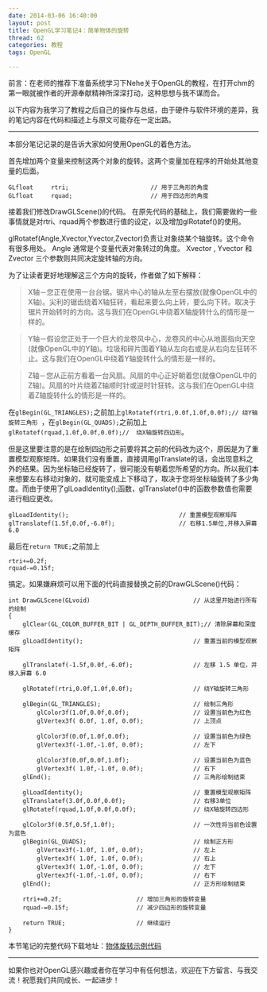 ```yaml
---
date: 2014-03-06 16:40:00
layout: post
title: OpenGL学习笔记4：简单物体的旋转
thread: 62
categories: 教程
tags: OpenGL

---
```


前言：在老师的推荐下准备系统学习下Nehe关于OpenGL的教程，在打开chm的第一眼就被作者的开源奉献精神所深深打动，这种思想与我不谋而合。

以下内容为我学习了教程之后自己的操作与总结，由于硬件与软件环境的差异，我的笔记内容在代码和描述上与原文可能存在一定出路。

----

本部分笔记记录的是告诉大家如何使用OpenGL的着色方法。

首先增加两个变量来控制这两个对象的旋转。这两个变量加在程序的开始处其他变量的后面。

```
GLfloat		rtri;						// 用于三角形的角度
GLfloat		rquad;						// 用于四边形的角度
```

接着我们修改DrawGLScene()的代码。
在原先代码的基础上，我们需要做的一些事情就是对rtri、rquad两个参数进行值的设定，以及增加glRotatef()的使用。

glRotatef(Angle,Xvector,Yvector,Zvector)负责让对象绕某个轴旋转。这个命令有很多用处。 Angle 通常是个变量代表对象转过的角度。 Xvector , Yvector 和 Zvector 三个参数则共同决定旋转轴的方向。

为了让读者更好地理解这三个方向的旋转，作者做了如下解释：

>X轴－您正在使用一台台锯。锯片中心的轴从左至右摆放(就像OpenGL中的X轴)。尖利的锯齿绕着X轴狂转，看起来要么向上转，要么向下转。取决于锯片开始转时的方向。这与我们在OpenGL中绕着X轴旋转什么的情形是一样的。

>Y轴－假设您正处于一个巨大的龙卷风中心，龙卷风的中心从地面指向天空(就像OpenGL中的Y轴)。垃圾和碎片围着Y轴从左向右或是从右向左狂转不止。这与我们在OpenGL中绕着Y轴旋转什么的情形是一样的。

>Z轴－您从正前方看着一台风扇。风扇的中心正好朝着您(就像OpenGL中的Z轴)。风扇的叶片绕着Z轴顺时针或逆时针狂转。这与我们在OpenGL中绕着Z轴旋转什么的情形是一样的。

在`glBegin(GL_TRIANGLES);`之前加上`glRotatef(rtri,0.0f,1.0f,0.0f);// 绕Y轴旋转三角形
`，在`glBegin(GL_QUADS);`之前加上`glRotatef(rquad,1.0f,0.0f,0.0f);//  绕X轴旋转四边形`。

但是这里要注意的是在绘制四边形之前要将其之前的代码改为这个，原因是为了重置模型观察矩阵。如果我们没有重置，直接调用glTranslate的话，会出现意料之外的结果。因为坐标轴已经旋转了，很可能没有朝着您所希望的方向。所以我们本来想要左右移动对象的，就可能变成上下移动了，取决于您将坐标轴旋转了多少角度。而由于使用了glLoadIdentity();函数，glTranslatef()中的函数参数值也需要进行相应更改。

```
glLoadIdentity();								// 重置模型观察矩阵
glTranslatef(1.5f,0.0f,-6.0f);					// 右移1.5单位,并移入屏幕 6.0
```

最后在`return TRUE;`之前加上

```
rtri+=0.2f;	
rquad-=0.15f;
```

搞定。如果嫌麻烦可以用下面的代码直接替换之前的DrawGLScene()代码：

```
int DrawGLScene(GLvoid)								// 从这里开始进行所有的绘制
{
	glClear(GL_COLOR_BUFFER_BIT | GL_DEPTH_BUFFER_BIT);// 清除屏幕和深度缓存
	glLoadIdentity();								// 重置当前的模型观察矩阵

	glTranslatef(-1.5f,0.0f,-6.0f);					// 左移 1.5 单位，并移入屏幕 6.0

	glRotatef(rtri,0.0f,1.0f,0.0f);					// 绕Y轴旋转三角形

	glBegin(GL_TRIANGLES);							// 绘制三角形
		glColor3f(1.0f,0.0f,0.0f);					// 设置当前色为红色
		glVertex3f( 0.0f, 1.0f, 0.0f);				// 上顶点

		glColor3f(0.0f,1.0f,0.0f);					// 设置当前色为绿色
		glVertex3f(-1.0f,-1.0f, 0.0f);				// 左下

		glColor3f(0.0f,0.0f,1.0f);					// 设置当前色为蓝色
		glVertex3f( 1.0f,-1.0f, 0.0f);				// 右下
	glEnd();										// 三角形绘制结束

	glLoadIdentity();								// 重置模型观察矩阵
	glTranslatef(3.0f,0.0f,0.0f);					// 右移3单位
	glRotatef(rquad,1.0f,0.0f,0.0f);				// 绕X轴旋转四边形

	glColor3f(0.5f,0.5f,1.0f);						// 一次性将当前色设置为蓝色
	glBegin(GL_QUADS);								// 绘制正方形
		glVertex3f(-1.0f, 1.0f, 0.0f);				// 左上
		glVertex3f( 1.0f, 1.0f, 0.0f);				// 右上
		glVertex3f( 1.0f,-1.0f, 0.0f);				// 左下
		glVertex3f(-1.0f,-1.0f, 0.0f);				// 右下
	glEnd();										// 正方形绘制结束

	rtri+=0.2f;						// 增加三角形的旋转变量
	rquad-=0.15f;					// 减少四边形的旋转变量

	return TRUE;					// 继续运行
}
```

本节笔记的完整代码下载地址：[物体旋转示例代码](/code/DataBlog_OpenGLTrsformExample.cpp)

----

如果你也对OpenGL感兴趣或者你在学习中有任何想法，欢迎在下方留言、与我交流！祝愿我们共同成长、一起进步！